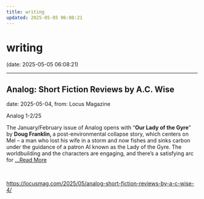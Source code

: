 ```yaml
---
title: writing
updated: 2025-05-05 06:08:21
---
```


# writing

(date: 2025-05-05 06:08:21)

---

## Analog: Short Fiction Reviews by A.C. Wise

date: 2025-05-04, from: Locus Magazine

<p>Analog 1-2/25</p>
<p>The January/February issue of Analog opens with “<strong>Our Lady of the Gyre</strong>” by <strong>Doug Franklin, </strong>a post-environmental collapse story, which centers on Mel – a man who lost his wife in a storm and now fishes and sinks carbon under the guidance of a patron AI known as the Lady of the Gyre. The worldbuilding and the characters are engaging, and there’s a satisfying arc for  <a href="https://locusmag.com/2025/05/analog-short-fiction-reviews-by-a-c-wise-4/" class="read-more">...Read More </a></p> 

<br> 

<https://locusmag.com/2025/05/analog-short-fiction-reviews-by-a-c-wise-4/>

